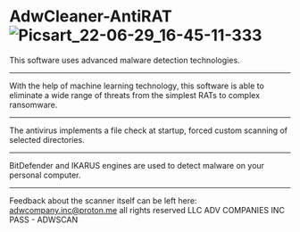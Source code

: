 # AdwCleaner-AntiRAT ![Picsart_22-06-29_16-45-11-333](https://user-images.githubusercontent.com/84816631/176451983-9e7e27e6-a6ae-4aca-98b8-5a4df98102a8.jpg)
This software uses advanced malware detection technologies.
-------------------------------------------------- -------------------------------------
With the help of machine learning technology, this software is able to eliminate a wide range of threats from the simplest RATs to complex ransomware.
-------------------------------------------------- -------------------------------------
The antivirus implements a file check at startup, forced custom scanning of selected directories.
-------------------------------------------------- -------------------------------------
BitDefender and IKARUS engines are used to detect malware on your personal computer.
-------------------------------------------------- -------------------------------------
Feedback about the scanner itself can be left here: adwcompany.inc@proton.me
all rights reserved LLC ADV COMPANIES INC
PASS - ADWSCAN


